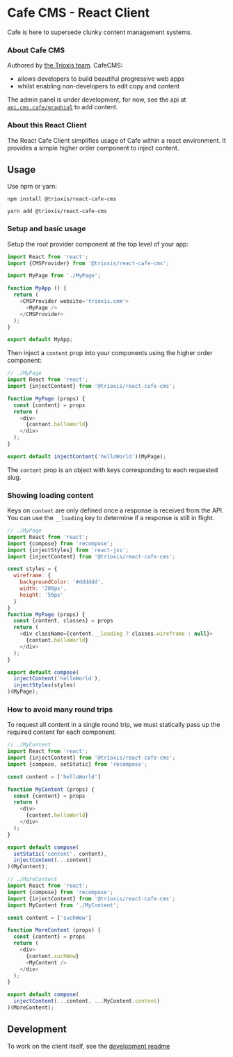 # Cafe CMS - React Client

Cafe is here to supersede clunky content management systems.

### About Cafe CMS

Authored by [the Trioxis team](http://trioxis.com). CafeCMS:

- allows developers to build beautiful progressive web apps
- whilst enabling non-developers to edit copy and content

The admin panel is under development, for now, see the api at [`api.cms.cafe/graphiql`](http://api.cms.cafe/graphiql) to add content.

### About this React Client

The React Cafe Client simplifies usage of Cafe within a react environment. It provides a simple higher order component to inject content.

## Usage
Use npm or yarn:

```shell
npm install @trioxis/react-cafe-cms
```
```shell
yarn add @trioxis/react-cafe-cms
```

### Setup and basic usage

Setup the root provider component at the top level of your app:

```js
import React from 'react';
import {CMSProvider} from '@trioxis/react-cafe-cms';

import MyPage from './MyPage';

function MyApp () {
  return (
    <CMSProvider website='trioxis.com'>
      <MyPage />
    </CMSProvider>
  );
}

export default MyApp;
```

Then inject a `content` prop into your components using the higher order component:
```js
// ./MyPage
import React from 'react';
import {injectContent} from '@trioxis/react-cafe-cms';

function MyPage (props) {
  const {content} = props
  return (
    <div>
      {content.helloWorld}
    </div>
  );
}

export default injectContent('helloWorld')(MyPage);
```

The `content` prop is an object with keys corresponding to each requested slug.

### Showing loading content
Keys on `content` are only defined once a response is received from the API. You can use the `__loading` key to determine if a response is still in flight.

```js
// ./MyPage
import React from 'react';
import {compose} from 'recompose';
import {injectStyles} from 'react-jss';
import {injectContent} from '@trioxis/react-cafe-cms';

const styles = {
  wireframe: {
    backgroundColor: '#dddddd',
    width: '200px',
    height: '50px'
  }
}
function MyPage (props) {
  const {content, classes} = props
  return (
    <div className={content.__loading ? classes.wireframe : null}>
      {content.helloWorld}
    </div>
  );
}

export default compose(
  injectContent('helloWorld'),
  injectStyles(styles)
)(MyPage);
```

### How to avoid many round trips

To request all content in a single round trip, we must statically pass up the required content for each component.

```js
// ./MyContent
import React from 'react';
import {injectContent} from '@trioxis/react-cafe-cms';
import {compose, setStatic} from 'recompose';

const content = ['helloWorld']

function MyContent (props) {
  const {content} = props
  return (
    <div>
      {content.helloWorld}
    </div>
  );
}

export default compose(
  setStatic('content', content),
  injectContent(...content)
)(MyContent);
```

```js
// ./MoreContent
import React from 'react';
import {compose} from 'recompose';
import {injectContent} from '@trioxis/react-cafe-cms';
import MyContent from './MyContent';

const content = ['suchWow']

function MoreContent (props) {
  const {content} = props
  return (
    <div>
      {content.suchWow}
      <MyContent />
    </div>
  );
}

export default compose(
  injectContent(...content, ...MyContent.content)
)(MoreContent);
```

## Development
To work on the client itself, see the [development readme](./README-dev.md)
